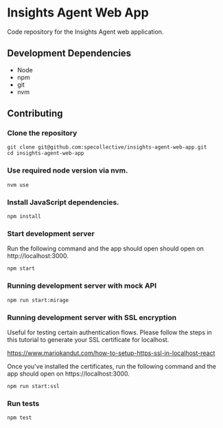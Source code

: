 # Insights Agent Web App

Code repository for the Insights Agent web application.

## Development Dependencies
- Node
- npm
- git
- nvm

## Contributing

### Clone the repository

```
git clone git@github.com:specollective/insights-agent-web-app.git
cd insights-agent-web-app
```

### Use required node version via nvm.

```
nvm use
```

### Install JavaScript dependencies.

```
npm install
```

### Start development server

Run the following command and the app should open should open on http://localhost:3000.

```
npm start
```

### Running development server with mock API

```
npm run start:mirage
```

### Running development server with SSL encryption

Useful for testing certain authentication flows. Please follow the steps in this tutorial to generate your SSL certificate for localhost.

https://www.mariokandut.com/how-to-setup-https-ssl-in-localhost-react

Once you've installed the certificates, run the following command and the app should open on https://localhost:3000.

```
npm run start:ssl
```

### Run tests

```
npm test
```
